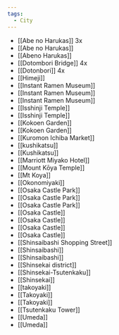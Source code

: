 ```yaml
---
tags:
  - City
---
```


- [[Abe no Harukas]] 3x
- [[Abe no Harukas]]
- [[Abeno Harukas]]
- [[Dotombori Bridge]] 4x
- [[Dotonbori]] 4x
- [[Himeji]]
- [[Instant Ramen Museum]]
- [[Instant Ramen Museum]]
- [[Instant Ramen Museum]]
- [[Isshinji Temple]]
- [[Isshinji Temple]]
- [[Kokoen Garden]]
- [[Kokoen Garden]]
- [[Kuromon Ichiba Market]]
- [[kushikatsu]]
- [[Kushikatsu]]
- [[Marriott Miyako Hotel]]
- [[Mount Kōya Temple]]
- [[Mt Koya]]
- [[Okonomiyaki]]
- [[Osaka Castle Park]]
- [[Osaka Castle Park]]
- [[Osaka Castle Park]]
- [[Osaka Castle]]
- [[Osaka Castle]]
- [[Osaka Castle]]
- [[Osaka Castle]]
- [[Shinsaibashi Shopping Street]]
- [[Shinsaibashi]]
- [[Shinsaibashi]]
- [[Shinsekai district]]
- [[Shinsekai-Tsutenkaku]]
- [[Shinsekai]]
- [[takoyaki]]
- [[Takoyaki]]
- [[Takoyaki]]
- [[Tsutenkaku Tower]]
- [[Umeda]]
- [[Umeda]]
